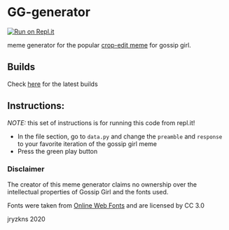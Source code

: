 # GG-generator

[![Run on Repl.it](https://repl.it/badge/github/jryzkns/gg-gen)](https://repl.it/github/jryzkns/gg-gen)

meme generator for the popular [crop-edit meme](https://knowyourmeme.com/memes/gossip-girl-title-remixes) for gossip girl.

## Builds

Check [here](https://github.com/jryzkns/gg-gen/releases) for the latest builds

## Instructions:
*NOTE:* this set of instructions is for running this code from repl.it!
 - In the file section, go to `data.py` and change the `preamble` and `response` to your favorite iteration of the gossip girl meme
 - Press the green play button

### Disclaimer

The creator of this meme generator claims no ownership over the intellectual properties of Gossip Girl and the fonts used.

Fonts were taken from [Online Web Fonts](http://www.onlinewebfonts.com) and are licensed by CC 3.0


jryzkns 2020